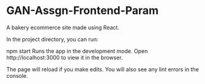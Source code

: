 # GAN-Assgn-Frontend-Param

A bakery ecommerce site made using React.

In the project directory, you can run:

npm start
Runs the app in the development mode.
Open http://localhost:3000 to view it in the browser.

The page will reload if you make edits.
You will also see any lint errors in the console.
